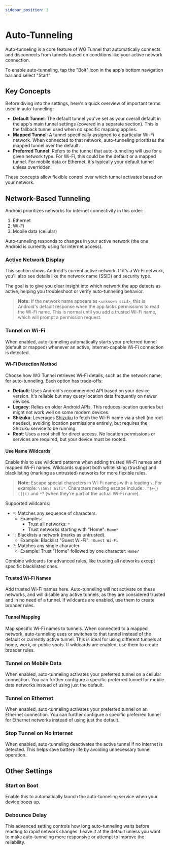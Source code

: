 ```yaml
---
sidebar_position: 3
---
```


# Auto-Tunneling

Auto-tunneling is a core feature of WG Tunnel that automatically connects and disconnects from tunnels based on conditions like your active network connection.

To enable auto-tunneling, tap the "Bolt" icon in the app's bottom navigation bar and select "Start".

## Key Concepts

Before diving into the settings, here's a quick overview of important terms used in auto-tunneling:

- **Default Tunnel**: The default tunnel you've set as your overall default in the app's main tunnel settings (covered in a separate section). This is the fallback tunnel used when no specific mapping applies.
- **Mapped Tunnel**: A tunnel specifically assigned to a particular Wi-Fi network. When connected to that network, auto-tunneling prioritizes the mapped tunnel over the default.
- **Preferred Tunnel**: Refers to the tunnel that auto-tunneling will use for a given network type. For Wi-Fi, this could be the default or a mapped tunnel. For mobile data or Ethernet, it's typically your default tunnel unless overridden.

These concepts allow flexible control over which tunnel activates based on your network.

## Network-Based Tunneling

Android prioritizes networks for internet connectivity in this order:

1. Ethernet
2. Wi-Fi
3. Mobile data (cellular)

Auto-tunneling responds to changes in your active network (the one Android is currently using for internet access).

### Active Network Display

This section shows Android's current active network. If it's a Wi-Fi network, you'll also see details like the network name (SSID) and security type.

The goal is to give you clear insight into which network the app detects as active, helping you troubleshoot or verify auto-tunneling behavior.

> **Note:** If the network name appears as `<unknown ssid>`, this is Android's default response when the app lacks permissions to read the Wi-Fi name. This is normal until you add a trusted Wi-Fi name, which will prompt a permission request.

### Tunnel on Wi-Fi

When enabled, auto-tunneling automatically starts your preferred tunnel (default or mapped) whenever an active, internet-capable Wi-Fi connection is detected.

#### Wi-Fi Detection Method

Choose how WG Tunnel retrieves Wi-Fi details, such as the network name, for auto-tunneling. Each option has trade-offs:

- **Default**: Uses Android's recommended API based on your device version. It's reliable but may query location data frequently on newer devices.
- **Legacy**: Relies on older Android APIs. This reduces location queries but might not work well on some modern devices.
- **Shizuku**: Leverages [Shizuku](https://shizuku.rikka.app/) to fetch the Wi-Fi name via a shell (no root needed), avoiding location permissions entirely, but requires the Shizuku service to be running.
- **Root**: Uses a root shell for direct access. No location permissions or services are required, but your device must be rooted.

#### Use Name Wildcards

Enable this to use wildcard patterns when adding trusted Wi-Fi names and mapped Wi-Fi names. Wildcards support both whitelisting (trusting) and blacklisting (marking as untrusted) networks for more flexible rules.

> **Note:** Escape special characters in Wi-Fi names with a leading `\`. For example: `\(5G\) Wifi*`. Characters needing escape include: `.^$+{}[]|()` and `*?` (when they're part of the actual Wi-Fi name).

Supported wildcards:
- `*`: Matches any sequence of characters.
    - Examples:
        - Trust all networks: `*`
        - Trust networks starting with "Home": `Home*`
- `!`: Blacklists a network (marks as untrusted).
    - Example: Blacklist "Guest Wi-Fi": `!Guest Wi-Fi`
- `?`: Matches any single character.
    - Example: Trust "Home" followed by one character: `Home?`

Combine wildcards for advanced rules, like trusting all networks except specific blacklisted ones.

#### Trusted Wi-Fi Names

Add trusted Wi-Fi names here. Auto-tunneling will not activate on these networks, and will disable any active tunnels,
as they are considered trusted and in no need of a tunnel. If wildcards are enabled, use them to create broader rules.

#### Tunnel Mapping

Map specific Wi-Fi names to tunnels. When connected to a mapped network, auto-tunneling uses or switches to that tunnel
instead of the default or currently active tunnel. This is ideal for using different tunnels at home, work, or public spots.
If wildcards are enabled, use them to create broader rules.

### Tunnel on Mobile Data

When enabled, auto-tunneling activates your preferred tunnel on a cellular connection. You can further configure a specific preferred tunnel for mobile data networks instead of using just the default.

### Tunnel on Ethernet

When enabled, auto-tunneling activates your preferred tunnel on an Ethernet connection. You can further configure a specific preferred tunnel for Ethernet networks instead of using just the default.

### Stop Tunnel on No Internet

When enabled, auto-tunneling deactivates the active tunnel if no internet is detected. This helps save battery life by avoiding unnecessary tunnel operation.

## Other Settings

### Start on Boot

Enable this to automatically launch the auto-tunneling service when your device boots up.

### Debounce Delay

This advanced setting controls how long auto-tunneling waits before reacting to rapid network changes.
Leave it at the default unless you want to make auto-tunneling more responsive or attempt to improve the reliability. 